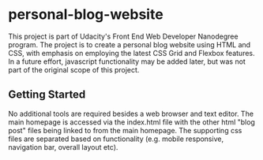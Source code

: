 # personal-blog-website
This project is part of Udacity's Front End Web Developer Nanodegree program.  The project is to create a personal blog website using HTML and CSS, with emphasis on employing the latest CSS Grid and Flexbox features.  In a future effort, javascript functionality may be added later, but was not part of the original scope of this project.

## Getting Started
No additional tools are required besides a web browser and text editor.  The main homepage is accessed via the index.html file with the other html "blog post" files being linked to from the main homepage.  The supporting css files are separated based on functionality (e.g. mobile responsive, navigation bar, overall layout etc).

